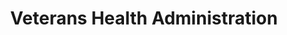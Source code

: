 ---
# This topic lives at
# https://digital.gov/topics/veterans-health-administration

# Topic Title
title: "Veterans Health Administration"

# description — keep it short and clear
summary: ""

# Weight
weight: 1

# For more information on managing topics,
# see https://github.com/GSA/digitalgov.gov/wiki/topics
---